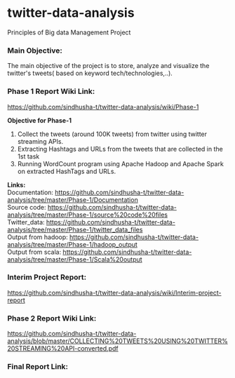 # twitter-data-analysis
Principles of Big data Management Project

### Main Objective:
The main objective of the project is to store, analyze and visualize the twitter's tweets( based on keyword tech/technologies,..).

### Phase 1 Report Wiki Link:
https://github.com/sindhusha-t/twitter-data-analysis/wiki/Phase-1   

**Objective for Phase-1**
1) Collect the tweets (around 100K tweets) from twitter using twitter streaming APIs.
2) Extracting Hashtags and URLs from the tweets that are collected in the 1st task
3) Running WordCount program using Apache Hadoop and Apache Spark on extracted HashTags and URLs.

**Links:**   
Documentation: https://github.com/sindhusha-t/twitter-data-analysis/tree/master/Phase-1/Documentation   
Source code: https://github.com/sindhusha-t/twitter-data-analysis/tree/master/Phase-1/source%20code%20files   
Twitter_data: https://github.com/sindhusha-t/twitter-data-analysis/tree/master/Phase-1/twitter_data_files   
Output from hadoop: https://github.com/sindhusha-t/twitter-data-analysis/tree/master/Phase-1/hadoop_output    
Output from scala: https://github.com/sindhusha-t/twitter-data-analysis/tree/master/Phase-1/Scala%20output   

### Interim Project Report:
https://github.com/sindhusha-t/twitter-data-analysis/wiki/Interim-project-report

### Phase 2 Report Wiki Link:
https://github.com/sindhusha-t/twitter-data-analysis/blob/master/COLLECTING%20TWEETS%20USING%20TWITTER%20STREAMING%20API-converted.pdf

### Final Report Link:
